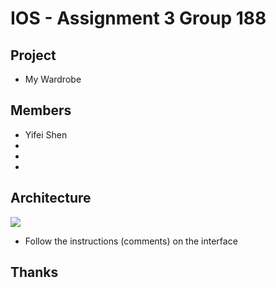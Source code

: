 # IOS - Assignment 3 Group 188

Project
---
- My Wardrobe 

Members
---
- Yifei Shen
- 
- 
- 

Architecture
---
![](https://user-images.githubusercontent.com/42330838/58525696-0cf54900-8210-11e9-8631-41f8ea6c301f.png)

- Follow the instructions (comments) on the interface

Thanks
---

